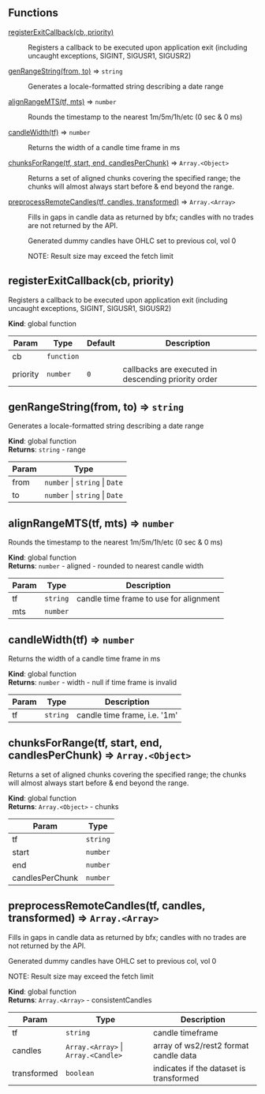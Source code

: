 ## Functions

<dl>
<dt><a href="#registerExitCallback">registerExitCallback(cb, priority)</a></dt>
<dd><p>Registers a callback to be executed upon application exit (including
uncaught exceptions, SIGINT, SIGUSR1, SIGUSR2)</p>
</dd>
<dt><a href="#genRangeString">genRangeString(from, to)</a> ⇒ <code>string</code></dt>
<dd><p>Generates a locale-formatted string describing a date range</p>
</dd>
<dt><a href="#alignRangeMTS">alignRangeMTS(tf, mts)</a> ⇒ <code>number</code></dt>
<dd><p>Rounds the timestamp to the nearest 1m/5m/1h/etc (0 sec &amp; 0 ms)</p>
</dd>
<dt><a href="#candleWidth">candleWidth(tf)</a> ⇒ <code>number</code></dt>
<dd><p>Returns the width of a candle time frame in ms</p>
</dd>
<dt><a href="#chunksForRange">chunksForRange(tf, start, end, candlesPerChunk)</a> ⇒ <code>Array.&lt;Object&gt;</code></dt>
<dd><p>Returns a set of aligned chunks covering the specified range; the chunks will
almost always start before &amp; end beyond the range.</p>
</dd>
<dt><a href="#preprocessRemoteCandles">preprocessRemoteCandles(tf, candles, transformed)</a> ⇒ <code>Array.&lt;Array&gt;</code></dt>
<dd><p>Fills in gaps in candle data as returned by bfx; candles with no
trades are not returned by the API.</p>
<p>Generated dummy candles have OHLC set to previous col, vol 0</p>
<p>NOTE: Result size may exceed the fetch limit</p>
</dd>
</dl>

<a name="registerExitCallback"></a>

## registerExitCallback(cb, priority)
Registers a callback to be executed upon application exit (including
uncaught exceptions, SIGINT, SIGUSR1, SIGUSR2)

**Kind**: global function  

| Param | Type | Default | Description |
| --- | --- | --- | --- |
| cb | <code>function</code> |  |  |
| priority | <code>number</code> | <code>0</code> | callbacks are executed in descending priority order |

<a name="genRangeString"></a>

## genRangeString(from, to) ⇒ <code>string</code>
Generates a locale-formatted string describing a date range

**Kind**: global function  
**Returns**: <code>string</code> - range  

| Param | Type |
| --- | --- |
| from | <code>number</code> \| <code>string</code> \| <code>Date</code> | 
| to | <code>number</code> \| <code>string</code> \| <code>Date</code> | 

<a name="alignRangeMTS"></a>

## alignRangeMTS(tf, mts) ⇒ <code>number</code>
Rounds the timestamp to the nearest 1m/5m/1h/etc (0 sec & 0 ms)

**Kind**: global function  
**Returns**: <code>number</code> - aligned - rounded to nearest candle width  

| Param | Type | Description |
| --- | --- | --- |
| tf | <code>string</code> | candle time frame to use for alignment |
| mts | <code>number</code> |  |

<a name="candleWidth"></a>

## candleWidth(tf) ⇒ <code>number</code>
Returns the width of a candle time frame in ms

**Kind**: global function  
**Returns**: <code>number</code> - width - null if time frame is invalid  

| Param | Type | Description |
| --- | --- | --- |
| tf | <code>string</code> | candle time frame, i.e. '1m' |

<a name="chunksForRange"></a>

## chunksForRange(tf, start, end, candlesPerChunk) ⇒ <code>Array.&lt;Object&gt;</code>
Returns a set of aligned chunks covering the specified range; the chunks will
almost always start before & end beyond the range.

**Kind**: global function  
**Returns**: <code>Array.&lt;Object&gt;</code> - chunks  

| Param | Type |
| --- | --- |
| tf | <code>string</code> | 
| start | <code>number</code> | 
| end | <code>number</code> | 
| candlesPerChunk | <code>number</code> | 

<a name="preprocessRemoteCandles"></a>

## preprocessRemoteCandles(tf, candles, transformed) ⇒ <code>Array.&lt;Array&gt;</code>
Fills in gaps in candle data as returned by bfx; candles with no
trades are not returned by the API.

Generated dummy candles have OHLC set to previous col, vol 0

NOTE: Result size may exceed the fetch limit

**Kind**: global function  
**Returns**: <code>Array.&lt;Array&gt;</code> - consistentCandles  

| Param | Type | Description |
| --- | --- | --- |
| tf | <code>string</code> | candle timeframe |
| candles | <code>Array.&lt;Array&gt;</code> \| <code>Array.&lt;Candle&gt;</code> | array of ws2/rest2 format candle data |
| transformed | <code>boolean</code> | indicates if the dataset is transformed |


